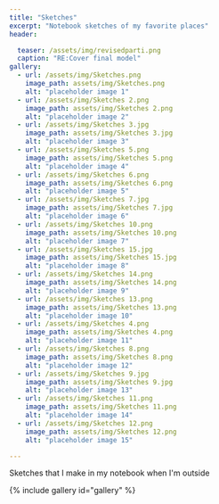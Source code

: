 ```yaml
---
title: "Sketches"
excerpt: "Notebook sketches of my favorite places"
header:

  teaser: /assets/img/revisedparti.png
  caption: "RE:Cover final model"
gallery:
  - url: /assets/img/Sketches.png
    image_path: assets/img/Sketches.png
    alt: "placeholder image 1"
  - url: /assets/img/Sketches 2.png
    image_path: assets/img/Sketches 2.png
    alt: "placeholder image 2"
  - url: /assets/img/Sketches 3.jpg
    image_path: assets/img/Sketches 3.jpg
    alt: "placeholder image 3"
  - url: /assets/img/Sketches 5.png
    image_path: assets/img/Sketches 5.png
    alt: "placeholder image 4"
  - url: /assets/img/Sketches 6.png
    image_path: assets/img/Sketches 6.png
    alt: "placeholder image 5"
  - url: /assets/img/Sketches 7.jpg
    image_path: assets/img/Sketches 7.jpg
    alt: "placeholder image 6"
  - url: /assets/img/Sketches 10.png
    image_path: assets/img/Sketches 10.png
    alt: "placeholder image 7"
  - url: /assets/img/Sketches 15.jpg
    image_path: assets/img/Sketches 15.jpg
    alt: "placeholder image 8"
  - url: /assets/img/Sketches 14.png
    image_path: assets/img/Sketches 14.png
    alt: "placeholder image 9"
  - url: /assets/img/Sketches 13.png
    image_path: assets/img/Sketches 13.png
    alt: "placeholder image 10"
  - url: /assets/img/Sketches 4.png
    image_path: assets/img/Sketches 4.png
    alt: "placeholder image 11"
  - url: /assets/img/Sketches 8.png
    image_path: assets/img/Sketches 8.png
    alt: "placeholder image 12"
  - url: /assets/img/Sketches 9.jpg
    image_path: assets/img/Sketches 9.jpg
    alt: "placeholder image 13"
  - url: /assets/img/Sketches 11.png
    image_path: assets/img/Sketches 11.png
    alt: "placeholder image 14"
  - url: /assets/img/Sketches 12.png
    image_path: assets/img/Sketches 12.png
    alt: "placeholder image 15"

---
```


Sketches that I make in my notebook when I'm outside

{% include gallery id="gallery" %}

